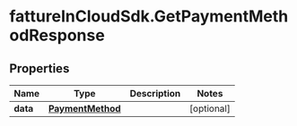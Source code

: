 # fattureInCloudSdk.GetPaymentMethodResponse

## Properties

Name | Type | Description | Notes
------------ | ------------- | ------------- | -------------
**data** | [**PaymentMethod**](PaymentMethod.md) |  | [optional] 


